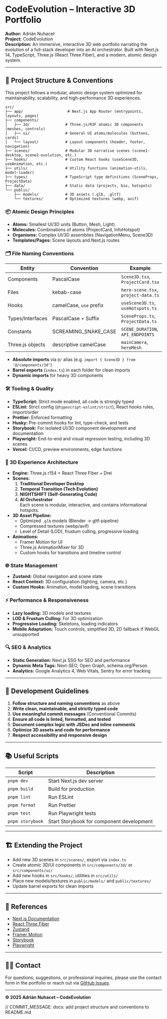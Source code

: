 # CodeEvolution – Interactive 3D Portfolio

**Author:** Adrián Nuhacet  
**Project:** CodeEvolution  
**Description:** An immersive, interactive 3D web portfolio narrating the evolution of a full-stack developer into an AI orchestrator. Built with Next.js 14, TypeScript, Three.js (React Three Fiber), and a modern, atomic design system.

---

## 🚀 Project Structure & Conventions

This project follows a modular, atomic design system optimized for maintainability, scalability, and high-performance 3D experiences.

```
src/
├── app/                    # Next.js App Router (entrypoints, layouts, pages)
├── components/
│   ├── 3d/                # Three.js/R3F atomic 3D components (meshes, controls)
│   ├── ui/                # General UI atoms/molecules (buttons, cards)
│   └── layout/            # Layout components (header, footer, navigation)
├── scenes/                # Modular 3D narrative scenes (scene1-desktop, scene2-evolution, etc.)
├── hooks/                 # Custom React hooks (useScene3D, useAnimation, etc.)
├── utils/                 # Utility functions (animation-utils, model-loader)
├── types/                 # TypeScript type definitions (SceneProps, ProjectData)
├── data/                  # Static data (projects, bio, hotspots)
└── public/
    ├── models/            # 3D assets (.glb, .gltf)
    └── textures/          # Optimized textures (webp, avif)
```

### 📦 Atomic Design Principles

- **Atoms:** Smallest UI/3D units (Button, Mesh, Light)
- **Molecules:** Combinations of atoms (ProjectCard, InfoHotspot)
- **Organisms:** Complex UI/3D assemblies (NavigationMenu, Scene3D)
- **Templates/Pages:** Scene layouts and Next.js routes

### 🗂️ File Naming Conventions

| Entity              | Convention                | Example                       |
|---------------------|--------------------------|-------------------------------|
| Components          | PascalCase               | `Scene3D.tsx`, `ProjectCard.tsx` |
| Files               | kebab-case               | `hero-scene.tsx`, `project-data.ts` |
| Hooks               | camelCase, `use` prefix  | `useScene3D.ts`, `useHotspots.ts` |
| Types/Interfaces    | PascalCase + Suffix      | `SceneProps.ts`, `ProjectData.ts` |
| Constants           | SCREAMING_SNAKE_CASE     | `SCENE_DURATION`, `API_ENDPOINTS` |
| Three.js objects    | descriptive camelCase    | `mainCamera`, `heroMesh`      |

- **Absolute imports** via `@/` alias (e.g. `import { Scene3D } from '@/components/3d'`)
- **Barrel exports** (`index.ts`) in each folder for clean imports
- **Dynamic imports** for heavy 3D components

### 🛠️ Tooling & Quality

- **TypeScript:** Strict mode enabled, all code is strongly typed
- **ESLint:** Strict config (`@typescript-eslint/strict`), React hooks rules, import/order
- **Prettier:** Enforced formatting
- **Husky:** Pre-commit hooks for lint, type-check, and tests
- **Storybook:** For isolated UI/3D component development and documentation
- **Playwright:** End-to-end and visual regression testing, including 3D scenes
- **Vercel:** CI/CD, preview environments, edge functions

### 🧩 3D Experience Architecture

- **Engine:** Three.js r154 + React Three Fiber + Drei
- **Scenes:**  
  1. **Traditional Developer Desktop**  
  2. **Temporal Transition (Tech Evolution)**  
  3. **NIGHTSHIFT (Self-Generating Code)**  
  4. **AI Orchestrator**  
  Each scene is modular, interactive, and contains informational hotspots.
- **3D Asset Pipeline:**  
  - Optimized `.glb` models (Blender → gltf-pipeline)  
  - Compressed textures (webp/avif)  
  - Level of Detail (LOD), frustum culling, progressive loading
- **Animations:**  
  - Framer Motion for UI  
  - Three.js AnimationMixer for 3D  
  - Custom hooks for transitions and timeline control

### 🌐 State Management

- **Zustand:** Global navigation and scene state
- **React Context:** 3D configuration (lighting, camera, etc.)
- **Custom Hooks:** Animation, model loading, scene transitions

### ⚡ Performance & Responsiveness

- **Lazy loading:** 3D models and textures
- **LOD & Frustum Culling:** For 3D optimization
- **Progressive Loading:** Skeletons, loading indicators
- **Mobile Adaptation:** Touch controls, simplified 3D, 2D fallback if WebGL unsupported

### 🔍 SEO & Analytics

- **Static Generation:** Next.js SSG for SEO and performance
- **Dynamic Meta Tags:** Next-SEO, Open Graph, schema.org/Person
- **Analytics:** Google Analytics 4, Web Vitals, Sentry for error tracking

---

## 📝 Development Guidelines

1. **Follow structure and naming conventions** as above
2. **Write clean, maintainable, and strictly typed code**
3. **Use meaningful commit messages** (Conventional Commits)
4. **Ensure all code is linted, formatted, and tested**
5. **Document complex logic with JSDoc and inline comments**
6. **Optimize 3D assets and code for performance**
7. **Respect accessibility and responsive design**

---

## 📚 Useful Scripts

| Script                | Description                                 |
|-----------------------|---------------------------------------------|
| `pnpm dev`            | Start Next.js dev server                    |
| `pnpm build`          | Build for production                        |
| `pnpm lint`           | Run ESLint                                  |
| `pnpm format`         | Run Prettier                                |
| `pnpm test`           | Run Playwright tests                        |
| `pnpm storybook`      | Start Storybook for component development   |

---

## 🏗️ Extending the Project

- Add new 3D scenes in `src/scenes/`, export via `index.ts`
- Create atomic 3D/UI components in `src/components/3d/` or `src/components/ui/`
- Add new hooks in `src/hooks/`, utilities in `src/utils/`
- Place new models/textures in `public/models/` and `public/textures/`
- Update barrel exports for clean imports

---

## 📖 References

- [Next.js Documentation](https://nextjs.org/docs)
- [React Three Fiber](https://docs.pmnd.rs/react-three-fiber/getting-started/introduction)
- [Zustand](https://docs.pmnd.rs/zustand/getting-started/introduction)
- [Framer Motion](https://www.framer.com/motion/)
- [Storybook](https://storybook.js.org/)
- [Playwright](https://playwright.dev/)

---

## 🧑‍💻 Contact

For questions, suggestions, or professional inquiries, please use the contact form in the portfolio or reach out via [GitHub Issues](https://github.com/adnumaro/adnumaro/issues).

---

**© 2025 Adrián Nuhacet – CodeEvolution**

// COMMIT_MESSAGE: docs: add project structure and conventions to README.md